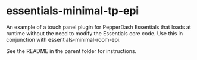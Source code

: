 # essentials-minimal-tp-epi

An example of a touch panel plugin for PepperDash Essentials that loads at runtime without the need to modify the Essentials core code.
Use this in conjunction with essentials-minimal-room-epi.

See the README in the parent folder for instructions.
